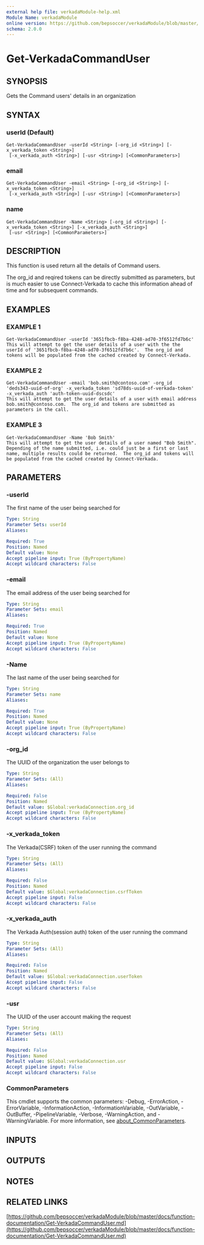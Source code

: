 ```yaml
---
external help file: verkadaModule-help.xml
Module Name: verkadaModule
online version: https://github.com/bepsoccer/verkadaModule/blob/master/docs/function-documentation/Get-VerkadaCommandUser.md
schema: 2.0.0
---
```


# Get-VerkadaCommandUser

## SYNOPSIS
Gets the Command users' details in an organization

## SYNTAX

### userId (Default)
```
Get-VerkadaCommandUser -userId <String> [-org_id <String>] [-x_verkada_token <String>]
 [-x_verkada_auth <String>] [-usr <String>] [<CommonParameters>]
```

### email
```
Get-VerkadaCommandUser -email <String> [-org_id <String>] [-x_verkada_token <String>]
 [-x_verkada_auth <String>] [-usr <String>] [<CommonParameters>]
```

### name
```
Get-VerkadaCommandUser -Name <String> [-org_id <String>] [-x_verkada_token <String>] [-x_verkada_auth <String>]
 [-usr <String>] [<CommonParameters>]
```

## DESCRIPTION
This function is used return all the details of Command users.
 
The org_id and reqired tokens can be directly submitted as parameters, but is much easier to use Connect-Verkada to cache this information ahead of time and for subsequent commands.

## EXAMPLES

### EXAMPLE 1
```
Get-VerkadaCommandUser -userId '3651fbcb-f8ba-4248-ad70-3f6512fd7b6c' 
This will attempt to get the user details of a user with the the userId of '3651fbcb-f8ba-4248-ad70-3f6512fd7b6c'.  The org_id and tokens will be populated from the cached created by Connect-Verkada.
```

### EXAMPLE 2
```
Get-VerkadaCommandUser -email 'bob.smith@contoso.com' -org_id 'deds343-uuid-of-org' -x_verkada_token 'sd78ds-uuid-of-verkada-token' -x_verkada_auth 'auth-token-uuid-dscsdc'
This will attempt to get the user details of a user with email address bob.smith@contoso.com.  The org_id and tokens are submitted as parameters in the call.
```

### EXAMPLE 3
```
Get-VerkadaCommandUser -Name 'Bob Smith'
This will attempt to get the user details of a user named "Bob Smith".  Depending of the name submitted, i.e. could just be a first or last name, multiple results could be returned.  The org_id and tokens will be populated from the cached created by Connect-Verkada.
```

## PARAMETERS

### -userId
The first name of the user being searched for

```yaml
Type: String
Parameter Sets: userId
Aliases:

Required: True
Position: Named
Default value: None
Accept pipeline input: True (ByPropertyName)
Accept wildcard characters: False
```

### -email
The email address of the user being searched for

```yaml
Type: String
Parameter Sets: email
Aliases:

Required: True
Position: Named
Default value: None
Accept pipeline input: True (ByPropertyName)
Accept wildcard characters: False
```

### -Name
The last name of the user being searched for

```yaml
Type: String
Parameter Sets: name
Aliases:

Required: True
Position: Named
Default value: None
Accept pipeline input: True (ByPropertyName)
Accept wildcard characters: False
```

### -org_id
The UUID of the organization the user belongs to

```yaml
Type: String
Parameter Sets: (All)
Aliases:

Required: False
Position: Named
Default value: $Global:verkadaConnection.org_id
Accept pipeline input: True (ByPropertyName)
Accept wildcard characters: False
```

### -x_verkada_token
The Verkada(CSRF) token of the user running the command

```yaml
Type: String
Parameter Sets: (All)
Aliases:

Required: False
Position: Named
Default value: $Global:verkadaConnection.csrfToken
Accept pipeline input: False
Accept wildcard characters: False
```

### -x_verkada_auth
The Verkada Auth(session auth) token of the user running the command

```yaml
Type: String
Parameter Sets: (All)
Aliases:

Required: False
Position: Named
Default value: $Global:verkadaConnection.userToken
Accept pipeline input: False
Accept wildcard characters: False
```

### -usr
The UUID of the user account making the request

```yaml
Type: String
Parameter Sets: (All)
Aliases:

Required: False
Position: Named
Default value: $Global:verkadaConnection.usr
Accept pipeline input: False
Accept wildcard characters: False
```

### CommonParameters
This cmdlet supports the common parameters: -Debug, -ErrorAction, -ErrorVariable, -InformationAction, -InformationVariable, -OutVariable, -OutBuffer, -PipelineVariable, -Verbose, -WarningAction, and -WarningVariable. For more information, see [about_CommonParameters](http://go.microsoft.com/fwlink/?LinkID=113216).

## INPUTS

## OUTPUTS

## NOTES

## RELATED LINKS

[https://github.com/bepsoccer/verkadaModule/blob/master/docs/function-documentation/Get-VerkadaCommandUser.md](https://github.com/bepsoccer/verkadaModule/blob/master/docs/function-documentation/Get-VerkadaCommandUser.md)

